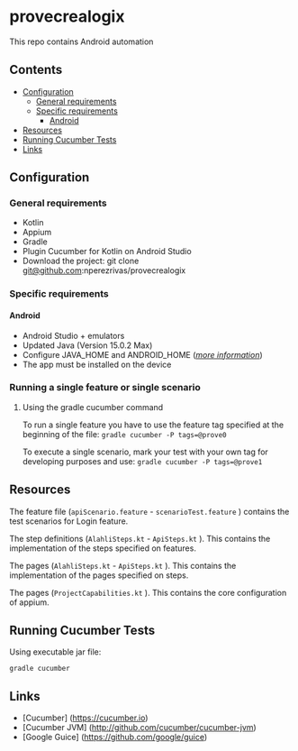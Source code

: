 # provecrealogix
This repo contains Android automation

## Contents

- [Configuration](#configuration)
    - [General requirements](#general-requirements)
    - [Specific requirements](#specific-requirements)
        - [Android](#android)
- [Resources](#resources)
- [Running Cucumber Tests](#running-cucumber-tests)
- [Links](#links)

## Configuration
### General requirements

* Kotlin
* Appium
* Gradle
* Plugin Cucumber for Kotlin on Android Studio
* Download the project: git clone git@github.com:nperezrivas/provecrealogix

### Specific requirements

#### Android

* Android Studio + emulators
* Updated Java (Version 15.0.2 Max)
* Configure JAVA\_HOME and ANDROID\_HOME ([_more information_](https://stackoverflow.com/questions/58467392/to-set-android-home-and-java-home-variable-every-time-need-to-run-source-pro))
* The app must be installed on the device

### Running a single feature or single scenario
1. Using the gradle cucumber command

   To run a single feature you have to use the feature tag specified at the beginning of the file: `gradle cucumber -P tags=@prove0`

   To execute a single scenario, mark your test with your own tag for developing purposes and use: `gradle cucumber -P tags=@prove1`

## Resources

The feature file (`apiScenario.feature` - `scenarioTest.feature` ) contains the test scenarios for Login feature.

The step definitions (`AlahliSteps.kt` - `ApiSteps.kt` ). This contains the implementation of the steps specified on features.

The pages (`AlahliSteps.kt` - `ApiSteps.kt` ). This contains the implementation of the pages specified on steps.

The pages (`ProjectCapabilities.kt` ). This contains the core configuration of appium.

## Running Cucumber Tests

Using executable jar file:
```
gradle cucumber
```   

## Links
* [Cucumber] (https://cucumber.io)
* [Cucumber JVM] (http://github.com/cucumber/cucumber-jvm)
* [Google Guice] (https://github.com/google/guice)